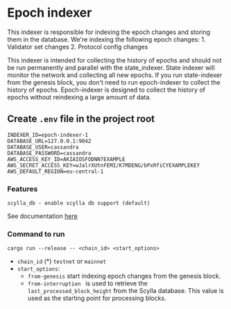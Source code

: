 # Epoch indexer

This indexer is responsible for indexing the epoch changes and storing them in the database.
We're indexing the following epoch changes:
    1. Validator set changes
    2. Protocol config changes

This indexer is intended for collecting the history of epochs and should not be run permanently and parallel with the state_indexer.
State indexer will monitor the network and collecting all new epochs.
If you run state-indexer from the genesis block, you don't need to run epoch-indexer to collect the history of epochs. 
Epoch-indexer is designed to collect the history of epochs without reindexing a large amount of data.

## Create `.env` file in the project root

```
INDEXER_ID=epoch-indexer-1
DATABASE_URL=127.0.0.1:9042
DATABASE_USER=cassandra
DATABASE_PASSWORD=cassandra
AWS_ACCESS_KEY_ID=AKIAIOSFODNN7EXAMPLE
AWS_SECRET_ACCESS_KEY=wJalrXUtnFEMI/K7MDENG/bPxRfiCYEXAMPLEKEY
AWS_DEFAULT_REGION=eu-central-1
```

### Features
```
scylla_db - enable scylla db support (default)
```
See documentation [here](../database/README.md)


### Command to run

```
cargo run --release -- <chain_id> <start_options>
```

- `chain_id` (\*) `testnet` or `mainnet`
- `start_options`:
    - `from-genesis` start indexing epoch changes from the genesis block.
    - `from-interruption ` is used to retrieve the `last_processed_block_height` from the Scylla database. This value is used as the starting point for processing blocks.
